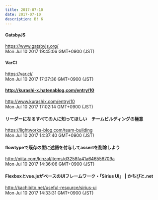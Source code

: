 ```yaml
---
title: 2017-07-10
date: 2017-07-10
description: B! 6
---
```


#### GatsbyJS
https://www.gatsbyjs.org/<br>
Mon Jul 10 2017 19:45:06 GMT+0900 (JST)<br>


#### VarCI
https://var.ci/<br>
Mon Jul 10 2017 17:37:36 GMT+0900 (JST)<br>


#### http://kurashi-x.hatenablog.com/entry/10
http://www.kurashix.com/entry/10<br>
Mon Jul 10 2017 17:02:14 GMT+0900 (JST)<br>


#### リーダーになるすべての人に知ってほしい　チームビルディングの極意
https://lightworks-blog.com/team-building<br>
Mon Jul 10 2017 14:37:40 GMT+0900 (JST)<br>


#### flowtypeで既存の型に述語を付与してassertを削除しよう
http://qiita.com/kinzal/items/d3258fa41a646556709a<br>
Mon Jul 10 2017 14:36:06 GMT+0900 (JST)<br>


#### Flexboxとvue.jsがベースのUIフレームワーク・「Sirius UI」 | かちびと.net
http://kachibito.net/useful-resource/sirius-ui<br>
Mon Jul 10 2017 14:33:31 GMT+0900 (JST)<br>


